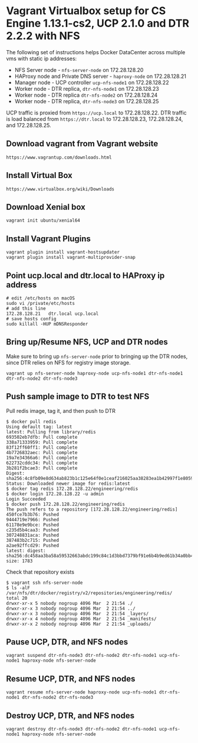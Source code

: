 Vagrant Virtualbox setup for CS Engine 1.13.1-cs2, UCP 2.1.0 and DTR 2.2.2 with NFS
========================

The following set of instructions helps Docker DataCenter across multiple vms with static ip addresses:

* NFS Server node - `nfs-server-node` on 172.28.128.20
* HAProxy node and Private DNS server - `haproxy-node` on 172.28.128.21
* Manager node - UCP controller `ucp-nfs-node1` on 172.28.128.22
* Worker node - DTR replica, `dtr-nfs-node1` on 172.28.128.23
* Worker node - DTR replica `dtr-nfs-node2` on 172.28.128.24
* Worker node - DTR replica, `dtr-nfs-node3` on 172.28.128.25

UCP traffic is proxied from `https://ucp.local` to 172.28.128.22. DTR traffic is load balanced from `https://dtr.local` to 172.28.128.23, 172.28.128.24, and 172.28.128.25.

## Download vagrant from Vagrant website

```
https://www.vagrantup.com/downloads.html
```

## Install Virtual Box

```
https://www.virtualbox.org/wiki/Downloads
```

## Download Xenial box
```
vagrant init ubuntu/xenial64
```

## Install Vagrant Plugins
```
vagrant plugin install vagrant-hostsupdater
vagrant plugin install vagrant-multiprovider-snap
```

## Point ucp.local and dtr.local to HAProxy ip address
```
# edit /etc/hosts on macOS
sudo vi /private/etc/hosts
# add this line
172.28.128.21   dtr.local ucp.local
# save hosts config
sudo killall -HUP mDNSResponder
```

## Bring up/Resume NFS, UCP and DTR nodes
Make sure to bring up `nfs-server-node` prior to bringing up the DTR nodes, since DTR relies on NFS for registry image storage.
```
vagrant up nfs-server-node haproxy-node ucp-nfs-node1 dtr-nfs-node1 dtr-nfs-node2 dtr-nfs-node3
```

## Push sample image to DTR to test NFS

Pull redis image, tag it, and then push to DTR
```
$ docker pull redis
Using default tag: latest
latest: Pulling from library/redis
693502eb7dfb: Pull complete
338a71333959: Pull complete
83f12ff60ff1: Pull complete
4b7726832aec: Pull complete
19a7e34366a6: Pull complete
622732cddc34: Pull complete
3b281f2bcae3: Pull complete
Digest: sha256:4c8fb09e8d634ab823b1c125e64f0e1ceaf216025aa38283ea1b42997f1e8059
Status: Downloaded newer image for redis:latest
$ docker tag redis 172.28.128.22/engineering/redis
$ docker login 172.28.128.22 -u admin
Login Succeeded
$ docker push 172.28.128.22/engineering/redis
The push refers to a repository [172.28.128.22/engineering/redis]
450fce7b3b76: Pushed
9444719e7966: Pushed
61178e9e9bce: Pushed
c235d5b4caa3: Pushed
307248831aca: Pushed
387483b2c715: Pushed
a2ae92ffcd29: Pushed
latest: digest: sha256:dc458aa3ba58a59532663abdc199c84c1d3bbd7379bf91e6b4b9ed61b34a0bb4 size: 1783
```

Check that repository exists

```
$ vagrant ssh nfs-server-node
$ ls -alF /var/nfs/dtr/docker/registry/v2/repositories/engineering/redis/
total 20
drwxr-xr-x 5 nobody nogroup 4096 Mar  2 21:54 ./
drwxr-xr-x 3 nobody nogroup 4096 Mar  2 21:54 ../
drwxr-xr-x 3 nobody nogroup 4096 Mar  2 21:54 _layers/
drwxr-xr-x 4 nobody nogroup 4096 Mar  2 21:54 _manifests/
drwxr-xr-x 2 nobody nogroup 4096 Mar  2 21:54 _uploads/
```

## Pause UCP, DTR, and NFS nodes

```
vagrant suspend dtr-nfs-node3 dtr-nfs-node2 dtr-nfs-node1 ucp-nfs-node1 haproxy-node nfs-server-node
```

## Resume UCP, DTR, and NFS nodes

```
vagrant resume nfs-server-node haproxy-node ucp-nfs-node1 dtr-nfs-node1 dtr-nfs-node2 dtr-nfs-node3
```

## Destroy UCP, DTR, and NFS nodes

```
vagrant destroy dtr-nfs-node3 dtr-nfs-node2 dtr-nfs-node1 ucp-nfs-node1 haproxy-node nfs-server-node
```
